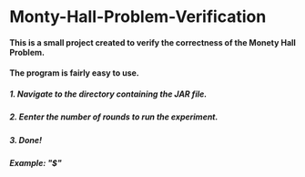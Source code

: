 # Monty-Hall-Problem-Verification

#### This is a small project created to verify the correctness of the Monety Hall Problem.   
#### The program is fairly easy to use. 
##### 1. Navigate to the directory containing the JAR file. 
##### 2. Eenter the number of rounds to run the experiment.   
##### 3. Done!    
##### Example: "$"
